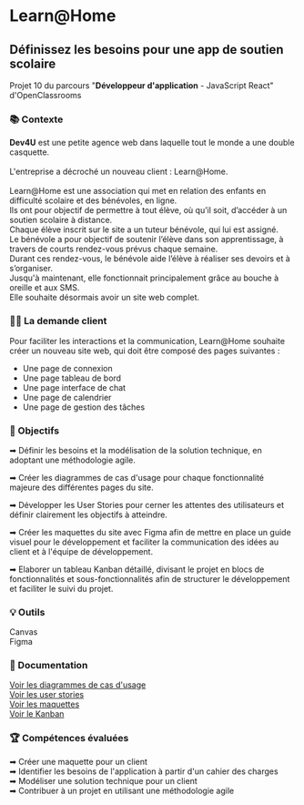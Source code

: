 # Learn@Home

## Définissez les besoins pour une app de soutien scolaire

Projet 10 du parcours "**Développeur d'application** - JavaScript React" d'OpenClassrooms

### 📚 Contexte

**Dev4U** est une petite agence web dans laquelle tout le monde a une double casquette. <br><br>
L'entreprise a décroché un nouveau client : Learn@Home. <br><br>
Learn@Home est une association qui met en relation des enfants en difficulté scolaire et des bénévoles, en ligne. <br>
Ils ont pour objectif de permettre à tout élève, où qu’il soit, d’accéder à un soutien scolaire à distance. <br>
Chaque élève inscrit sur le site a un tuteur bénévole, qui lui est assigné. <br>
Le bénévole a pour objectif de soutenir l’élève dans son apprentissage, à travers de courts rendez-vous prévus chaque semaine. <br>
Durant ces rendez-vous, le bénévole aide l’élève à réaliser ses devoirs et à s’organiser.<br>
Jusqu'à maintenant, elle fonctionnait principalement grâce au bouche à oreille et aux SMS. <br>
Elle souhaite désormais avoir un site web complet.

### 🧍‍♂️ La demande client
Pour faciliter les interactions et la communication, Learn@Home souhaite créer un nouveau site web, qui doit être composé des pages suivantes :
<ul>
  <li>Une page de connexion</li>
  <li>Une page tableau de bord</li>
  <li>Une page interface de chat</li>
  <li>Une page de calendrier</li>
  <li>Une page de gestion des tâches</li>
</ul>


### 🎯 Objectifs

➡ Définir les besoins et la modélisation de la solution technique, en adoptant une méthodologie agile.<br>

➡ Créer les diagrammes de cas d'usage pour chaque fonctionnalité majeure des différentes pages du site. <br>

➡ Développer les User Stories pour cerner les attentes des utilisateurs et définir clairement les objectifs à atteindre.<br>

➡ Créer les maquettes du site avec Figma afin de mettre en place un guide visuel pour le développement et faciliter la communication des idées au client et à l'équipe de développement.<br>

➡ Elaborer un tableau Kanban détaillé, divisant le projet en blocs de fonctionnalités et sous-fonctionnalités afin de structurer le développement et faciliter le suivi du projet.<br>

### 💡 Outils

Canvas <br>
Figma <br>

### 📄 Documentation

[Voir les diagrammes de cas d'usage](Ressources/Ganzin_Segolene_2_diagramme_cas_usage_042024.pdf) <br>
[Voir les user stories](Ressources/Ganzin_Segolene_2_user_stories_042024.pdf)<br>
[Voir les maquettes](https://www.figma.com/file/7e6NqsxEq3sRrXdSyRR0Tp/Learn%40Home?type=design&node-id=8-7618&mode=design&t=scMYIKZ7JPPNI5ua-0) <br>
[Voir le Kanban](https://github.com/users/segoleneganzin/projects/1/views/1)

### 🏆 Compétences évaluées

➡ Créer une maquette pour un client <br>
➡ Identifier les besoins de l'application à partir d'un cahier des charges <br>
➡ Modéliser une solution technique pour un client <br>
➡ Contribuer à un projet en utilisant une méthodologie agile <br>


